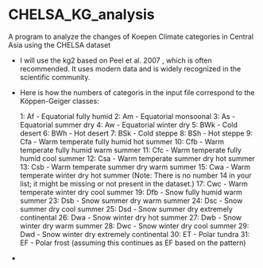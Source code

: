 # CHELSA_KG_analysis
A program to analyze the changes of Koepen Climate categories in Central Asia using the CHELSA dataset

- I will use the kg2 based on Peel et al. 2007 , which is often recommended. It uses modern data and is widely recognized in the scientific community.
- Here is how the numbers of categoris in the input file correspond to the Köppen-Geiger classes:

    1: Af - Equatorial fully humid
    2: Am - Equatorial monsoonal
    3: As - Equatorial summer dry
    4: Aw - Equatorial winter dry
    5: BWk - Cold desert
    6: BWh - Hot desert
    7: BSk - Cold steppe
    8: BSh - Hot steppe
    9: Cfa - Warm temperate fully humid hot summer
    10: Cfb - Warm temperate fully humid warm summer
    11: Cfc - Warm temperate fully humid cool summer
    12: Csa - Warm temperate summer dry hot summer
    13: Csb - Warm temperate summer dry warm summer
    15: Cwa - Warm temperate winter dry hot summer (Note: There is no number 14 in your list; it might be missing or not present in the dataset.)
    17: Cwc - Warm temperate winter dry cool summer
    19: Dfb - Snow fully humid warm summer
    23: Dsb - Snow summer dry warm summer
    24: Dsc - Snow summer dry cool summer
    25: Dsd - Snow summer dry extremely continental
    26: Dwa - Snow winter dry hot summer
    27: Dwb - Snow winter dry warm summer
    28: Dwc - Snow winter dry cool summer
    29: Dwd - Snow winter dry extremely continental
    30: ET - Polar tundra
    31: EF - Polar frost (assuming this continues as EF based on the pattern)
- 
